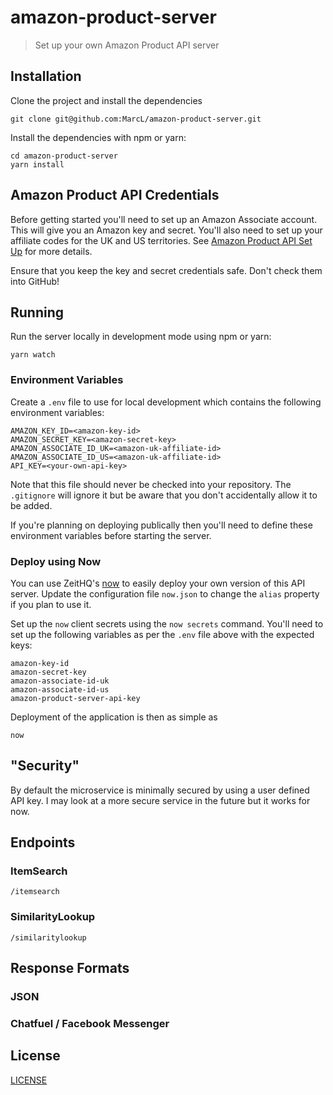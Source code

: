# amazon-product-server

> Set up your own Amazon Product API server

## Installation

Clone the project and install the dependencies

```shell
git clone git@github.com:MarcL/amazon-product-server.git

```

Install the dependencies with npm or yarn:

```shell
cd amazon-product-server
yarn install
```

## Amazon Product API Credentials

Before getting started you'll need to set up an Amazon Associate account. This will give you an Amazon key and secret. You'll also need to set up your affiliate codes for the UK and US territories. See [Amazon Product API Set Up](http://docs.amazonwebservices.com/AWSECommerceService/2011-08-01/GSG/GettingSetUp.html) for more details.

Ensure that you keep the key and secret credentials safe. Don't check them into GitHub!

## Running

Run the server locally in development mode using npm or yarn:

```shell
yarn watch
```

### Environment Variables

Create a `.env` file to use for local development which contains the following environment variables:

```shell
AMAZON_KEY_ID=<amazon-key-id>
AMAZON_SECRET_KEY=<amazon-secret-key>
AMAZON_ASSOCIATE_ID_UK=<amazon-uk-affiliate-id>
AMAZON_ASSOCIATE_ID_US=<amazon-uk-affiliate-id>
API_KEY=<your-own-api-key>
```

Note that this file should never be checked into your repository. The `.gitignore` will ignore it but be aware that you don't accidentally allow it to be added.

If you're planning on deploying publically then you'll need to define these environment variables before starting the server.

### Deploy using Now

You can use ZeitHQ's [now](https://zeit.co/now) to easily deploy your own version of this API server. Update the configuration file `now.json` to change the `alias` property if you plan to use it.

Set up the `now` client secrets using the `now secrets` command. You'll need to set up the following variables as per the `.env` file above with the expected keys:

```shell
amazon-key-id
amazon-secret-key
amazon-associate-id-uk
amazon-associate-id-us
amazon-product-server-api-key
```

Deployment of the application is then as simple as
```shell
now
```

## "Security"

By default the microservice is minimally secured by using a user defined API key. I may look at a more secure service in the future but it works for now.

## Endpoints

### ItemSearch

```shell
/itemsearch
```

### SimilarityLookup

```shell
/similaritylookup
```

## Response Formats

### JSON

### Chatfuel / Facebook Messenger

## License

[LICENSE](LICENSE)